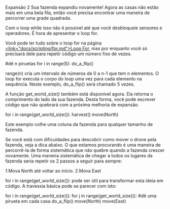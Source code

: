 Expansão 2</size>
</line-height>
Sua fazenda expandiu novamente! Agora as casas não estão mais em uma bela fila, então você precisa encontrar uma maneira de percorrer uma grade quadrada.

Com o loop while isso não é possível até que você desbloqueie sensores e operadores.
É hora de apresentar o loop for.

Você pode ler tudo sobre o loop for na página <u><link="docs/scripting/for.md">Loop For</link></u>, mas por enquanto você só precisará dele para repetir código um número fixo de vezes.

#dê n piruetas
for i in range(5):
	do_a_flip()

range(n) cria um intervalo de números de 0 a n-1 que tem n elementos. O loop for executa o corpo do loop uma vez para cada elemento na sequência. Neste exemplo, do_a_flip() será chamado 5 vezes.

A função get_world_size() também está disponível agora. Ela retorna o comprimento do lado da sua fazenda. Desta forma, você pode escrever código que não quebrará com a próxima melhoria de expansão.

for i in range(get_world_size()):
	harvest()
	move(North)

Este exemplo colhe uma coluna da fazenda para qualquer tamanho de fazenda.

Se você está com dificuldades para descobrir como mover o drone pela fazenda, veja a dica abaixo.
O que estamos procurando é uma maneira de percorrê-la de forma sistemática que não quebre quando a fazenda crescer novamente.
Uma maneira sistemática de chegar a todos os lugares da fazenda seria repetir os 2 passos a seguir para sempre:

1.Mova North até voltar ao início.
2.Mova East

for i in range(get_world_size()): pode ser útil para transformar esta ideia em código.
A travessia básica pode se parecer com isto:

for i in range(get_world_size()):
	for j in range(get_world_size()):
		#dê uma pirueta em cada casa
		do_a_flip()
		move(North)
	move(East)
